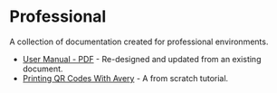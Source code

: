 # Professional  
A collection of documentation created for professional environments.  

* [User Manual - PDF](assets/docs/usermanual.pdf) - Re-designed and updated from an existing document.  
* [Printing QR Codes With Avery](assets/docs/printingqrcodes.pdf) - A from scratch tutorial.
